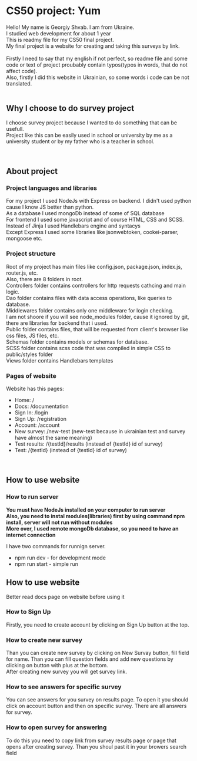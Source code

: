 # **CS50 project: Yum**

Hello! My name is Georgiy Shvab. I am from Ukraine.<br/>
I studied web development for about 1 year<br/>
This is readmy file for my CS50 final project.<br/>
My final project is a website for creating and taking this surveys by link.<br/>
<br/>
Firstly I need to say that my english if not perfect, so readme file and some code or text of project proubably contain typos(typos in words, that do not affect code).<br/>
Also, firstly I did this website in Ukrainian, so some words i code can be not translated.<br/>
<br/>

## **Why I choose to do survey project**

I choose survey project because I wanted to do something that can be usefull.<br/>
Project like this can be easily used in school or university by me as a university student or by my father who is a teacher in school.<br/>

<br/>

## **About project**

### **Project languages and libraries**

For my project I used NodeJs with Express on backend. I didn't used python cause I know JS better than python.<br/>
As a database I used mongoDb instead of some of SQL database<br/>
For frontend I used some javascript and of course HTML, CSS and SCSS.<br/>
Instead of Jinja I used Handlebars engine and syntacys<br/>
Except Express I used some libraries like jsonwebtoken, cookei-parser, mongoose etc.<br/>

### **Project structure**

Root of my project has main files like config.json, package.json, index.js, router.js, etc.<br/>
Also, there are 8 folders in root.<br/>
Controllers folder contains controllers for http requests cathcing and main logic.<br/>
Dao folder contains files with data access operations, like queries to database.<br/>
Middlewares folder contains only one middleware for login checking.<br/>
I am not shoore if you will see node_modules folder, cause it ignored by git, there are libraries for backend that i used.<br/>
Public folder contains files, that will be requested from client's browser like css files, JS files, etc.<br/>
Schemas folder contains models or schemas for database.<br/>
SCSS folder contains scss code that was compiled in simple CSS to public/styles folder<br/>
Views folder contains Handlebars templates<br/>

### **Pages of website**

Website has this pages:<br/>

-   Home: /
-   Docs: /documentation
-   Sign In: /login
-   Sign Up: /registration
-   Account: /account
-   New survey: /new-test (new-test because in ukrainian test and survey have almost the same meaning)
-   Test results: /{testId}/results (instead of {testId} id of survey)
-   Test: /{testId} (instead of {testId} id of survey)

<br/>

## **How to use website**

### **How to run server**

**You must have NodeJs installed on your computer to run server**<br/>
**Also, you need to instal modules(libraries) first by using command npm install, server will not run without modules**<br/>
**More over, I used remote mongoDb database, so you need to have an internet connection**<br/>

I have two commands for runnign server.<br/>

-   npm run dev - for development mode
-   npm run start - simple run

## How to use website

Better read docs page on website before using it<br/>

### **How to Sign Up**

Firstly, you need to create account by clicking on Sign Up button at the top.<br/>

### **How to create new survey**

Than you can create new survey by clicking on New Survay button, fill field for name. Than you can fill question fields and add new questions by clicking on button with plus at the bottom.<br/>
After creating new survey you will get survey link.<br/>

### **How to see answers for specific survey**

You can see answers for you survey on results page. To open it you should click on account button and then on specific survey. There are all answers for survey.<br/>

### **How to open survey for answering**

To do this you need to copy link from survey results page or page that opens after creating survey. Than you shoul past it in your browers search field<br/>
